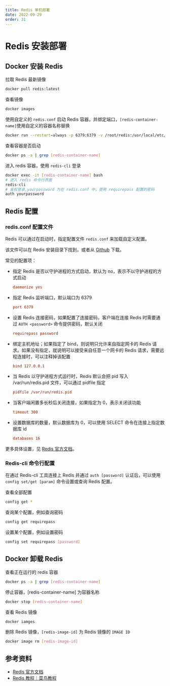 ```yaml
---
title: Redis 单机部署
date: 2022-09-29
order: 31
---
```


# Redis 安装部署

## Docker 安装 Redis

拉取 Redis 最新镜像

```bash
docker pull redis:latest
```

查看镜像

```bash
docker images
```

使用自定义的 `redis.conf` 启动 Redis 容器，并绑定端口，`[redis-container-name]`使用自定义的容器名称替换

```bash
docker run --restart=always -p 6379:6379 -v /root/redis:/usr/local/etc/redis --name [redis-container-name] -d redis redis-server /usr/local/etc/redis/redis.conf
```

查看容器是否启动

```bash
docker ps -a | grep [redis-container-name]
```

进入 redis 容器，使用 `redis-cli` 登录

```bash
docker exec -it [redis-container-name] bash
# 进入 redis 命令行界面
redis-cli
# 鉴权登录,yourpassword 为在 redis.conf 中，使用 requirepass 配置的密码
auth yourpassword
```

## Redis 配置

### redis.conf 配置文件

Redis 可以通过在启动时，指定配置文件 `redis.conf` 来加载自定义配置。

该文件可以在 Redis 安装目录下找到，或者从 [Github](https://github.com/redis/redis/blob/unstable/redis.conf) 下载。

常见的配置项：

- 指定 Redis 是否以守护进程的方式启动，默认为 no，表示不以守护进程的方式启动

  ```ini
  daemonize yes
  ```

- 指定 Redis 监听端口，默认端口为 6379

  ```ini
  port 6379
  ```

- 设置 Redis 连接密码，如果配置了连接密码，客户端在连接 Redis 时需要通过 `AUTH <password>` 命令提供密码，默认关闭

  ```ini
  requirepass password
  ```
  
- 绑定主机地址；如果指定了 bind，则说明只允许来自指定网卡的 Redis 请求。如果没有指定，就说明可以接受来自任意一个网卡的 Redis 请求，需要远程连接时，可以注释掉该配置

  ```ini
  bind 127.0.0.1
  ```

- 当 Redis 以守护进程方式运行时，Redis 默认会把 pid 写入 /var/run/redis.pid 文件，可以通过 pidfile 指定

  ```ini
  pidfile /var/run/redis.pid
  ```

- 当客户端闲置多长秒后关闭连接，如果指定为 0，表示关闭该功能

  ```ini
  timeout 300
  ```

- 设置数据库的数量，默认数据库为 0，可以使用 SELECT 命令在连接上指定数据库 id

  ```ini
  databases 16
  ```


更多具体设置，见 [Redis 官方文档](https://redis.io/docs/manual/config/)。

### Redis-cli 命令行配置

在通过 Redis-cli 工具连接上 Redis 并通过 `auth [password]` 认证后，可以使用 `config set/get [param]` 命令设置或查询 Redis 配置。

查看全部配置

```bash
config get *
```

查询某个配置，例如查询密码

```bash
config get requirepass
```

设置某个配置，例如设置密码

```bash
config set requirepass [password]
```

## Docker 卸载 Redis

查看正在运行的 redis 容器

```bash
docker ps -a | grep [redis-container-name]
```

停止容器，[redis-container-name] 为容器名称

```bash
docker stop [redis-container-name]
```

查看 Redis 镜像

```bash
docker iamges
```

删除 Redis 镜像，`[redis-image-id]` 为 Redis 镜像的 `IMAGE ID`

```bash
docker image rm [redis-image-id]
```

## 参考资料

- [Redis 官方文档](https://redis.io/docs/)
- [Redis 教程｜菜鸟教程](https://www.runoob.com/redis/redis-tutorial.html)